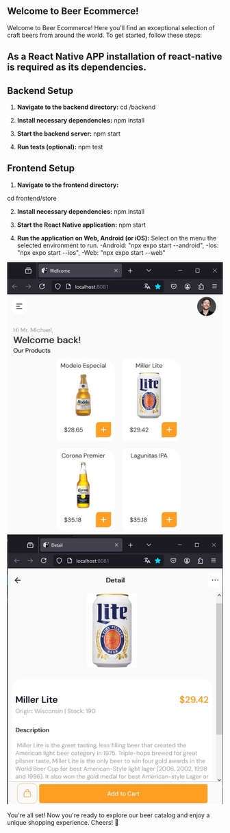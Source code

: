 
## Welcome to Beer Ecommerce!

Welcome to Beer Ecommerce! Here you'll find an exceptional selection of craft beers from around the world. To get started, follow these steps:

## As a React Native APP installation of react-native is required as its dependencies.

## Backend Setup

1. **Navigate to the backend directory:**
cd /backend

2. **Install necessary dependencies:**
npm install

3. **Start the backend server:**
npm start

4. **Run tests (optional):**
npm test

## Frontend Setup

1. **Navigate to the frontend directory:**

cd frontend/store

2. **Install necessary dependencies:**
npm install

3. **Start the React Native application:**
npm start

4. **Run the application on Web, Android (or iOS):**
Select on the menu the selected environment to run.
    -Android: "npx expo start --android",
    -Ios: "npx expo start --ios",
    -Web: "npx expo start --web"

![ImageBeerStoreList](frontend/store/assets/BeerStore.jpg)
![ImageBeerDetails](frontend/store/assets/BeerStoreDetails.jpg)

You're all set! Now you're ready to explore our beer catalog and enjoy a unique shopping experience. Cheers! 🍻
